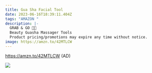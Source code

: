 ```yaml
---
title: Gua Sha Facial Tool
date: 2023-06-16T18:39:11.404Z
tags: "AMAZON "
description: |-
  GRAB & GO 🏃🏃
  Beauty Guasha Massager Tools 
  Product pricing/promotions may expire any time without notice. 
image: https://amzn.to/42MTLCW
---
```

https://amzn.to/42MTLCW (AD) <!--StartFragment-->

![](https://m.media-amazon.com/images/I/61Y183GosQL._AC_SL1500_.jpg)

<!--EndFragment-->